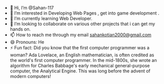 - 👋 Hi, I’m @Sahan-117
- 👀 I’m interested in Developing Web Pages , get into game development .
- 🌱 I’m currently learning Web Developer.
- 💞️ I’m looking to collaborate on various other projects that i can get my hands on.
- 📫 How to reach me through my email sahankotian2000@gmail.com
- 😄 Pronouns: He
- ⚡ Fun fact:
     Did you know that the first computer programmer was a woman? Ada Lovelace, an English mathematician, is often credited as the world's first computer programmer.
     In the mid-1800s, she wrote an algorithm for Charles Babbage's early mechanical general-purpose computer, the Analytical Engine.
     This was long before the advent of modern computers!

<!---
Sahan-117/Sahan-117 is a ✨ special ✨ repository because its `README.md` (this file) appears on your GitHub profile.
You can click the Preview link to take a look at your changes.
--->
